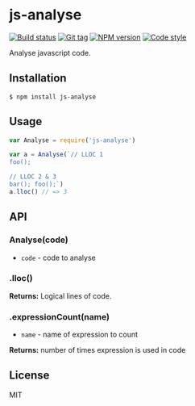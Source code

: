 
# js-analyse

[![Build status][travis-image]][travis-url]
[![Git tag][git-image]][git-url]
[![NPM version][npm-image]][npm-url]
[![Code style][standard-image]][standard-url]

Analyse javascript code.

## Installation

    $ npm install js-analyse

## Usage

```js
var Analyse = require('js-analyse')

var a = Analyse(`// LLOC 1
foo();

// LLOC 2 & 3
bar(); foo();`)
a.lloc() // => 3
```

## API

### Analyse(code)

- `code` - code to analyse

### .lloc()

**Returns:** Logical lines of code.

### .expressionCount(name)

- `name` - name of expression to count

**Returns:** number of times expression is used in code

## License

MIT

[travis-image]: https://img.shields.io/travis/joshrtay/js-analyse.svg?style=flat-square
[travis-url]: https://travis-ci.org/joshrtay/js-analyse
[git-image]: https://img.shields.io/github/tag/joshrtay/js-analyse.svg?style=flat-square
[git-url]: https://github.com/joshrtay/js-analyse
[standard-image]: https://img.shields.io/badge/code%20style-standard-brightgreen.svg?style=flat-square
[standard-url]: https://github.com/feross/standard
[npm-image]: https://img.shields.io/npm/v/js-analyse.svg?style=flat-square
[npm-url]: https://npmjs.org/package/js-analyse
